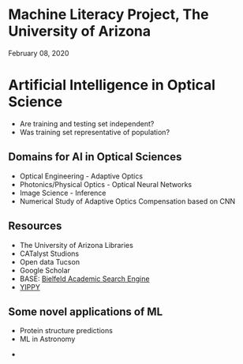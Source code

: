 # Machine Literacy Project, The University of Arizona

February 08, 2020

# Artificial Intelligence in Optical Science

- Are training and testing set independent?
- Was training set representative of population?

## Domains for AI in Optical Sciences
- Optical Engineering - Adaptive Optics
- Photonics/Physical Optics - Optical Neural Networks
- Image Science - Inference
- Numerical Study of Adaptive Optics Compensation based on CNN


## Resources
- The University of Arizona Libraries
- CATalyst Studions
- Open data Tucson
- Google Scholar
- BASE: [Bielfeld Academic Search Engine](base-search.net)
- [YIPPY](https://www.yippy.com/)

## Some novel applications of ML
- Protein structure predictions
- ML in Astronomy
* 
